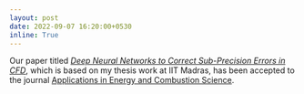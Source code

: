 ```yaml
---
layout: post
date: 2022-09-07 16:20:00+0530
inline: True
---
```


Our paper titled [_Deep Neural Networks to Correct Sub-Precision Errors in CFD_](https://www.sciencedirect.com/science/article/pii/S2666352X22000243), which is based on my thesis work at IIT Madras, has been accepted to the journal [Applications in Energy and Combustion Science](https://www.sciencedirect.com/journal/applications-in-energy-and-combustion-science).
